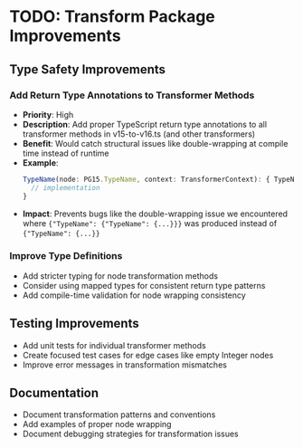 # TODO: Transform Package Improvements

## Type Safety Improvements

### Add Return Type Annotations to Transformer Methods
- **Priority**: High
- **Description**: Add proper TypeScript return type annotations to all transformer methods in v15-to-v16.ts (and other transformers)
- **Benefit**: Would catch structural issues like double-wrapping at compile time instead of runtime
- **Example**: 
  ```typescript
  TypeName(node: PG15.TypeName, context: TransformerContext): { TypeName: PG16.TypeName } {
    // implementation
  }
  ```
- **Impact**: Prevents bugs like the double-wrapping issue we encountered where `{"TypeName": {"TypeName": {...}}}` was produced instead of `{"TypeName": {...}}`

### Improve Type Definitions
- Add stricter typing for node transformation methods
- Consider using mapped types for consistent return type patterns
- Add compile-time validation for node wrapping consistency

## Testing Improvements
- Add unit tests for individual transformer methods
- Create focused test cases for edge cases like empty Integer nodes
- Improve error messages in transformation mismatches

## Documentation
- Document transformation patterns and conventions
- Add examples of proper node wrapping
- Document debugging strategies for transformation issues
